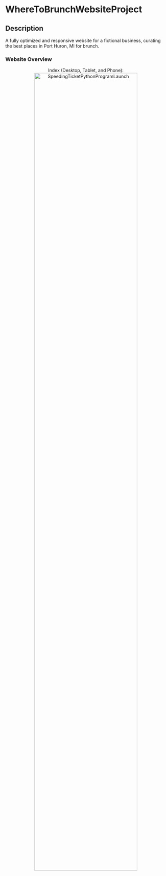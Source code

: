 # WhereToBrunchWebsiteProject
<h2>Description</h2>
A fully optimized and responsive website for a fictional business, curating the best places in Port Huron, MI for brunch. 
<br />
<h3>Website Overview</h3>
<p align="center">
Index (Desktop, Tablet, and Phone): <br/>
<img src="https://i.imgur.com/IBD7b7x.png" height="80%" width="80%" alt="SpeedingTicketPythonProgramLaunch"/>


